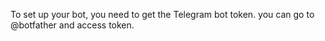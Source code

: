 To set up your bot, you need to get the Telegram bot token.
you can go to @botfather and access token.

